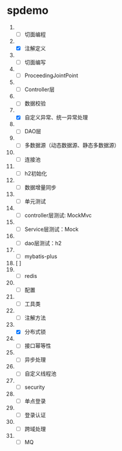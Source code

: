 # spdemo
1. -[ ] 切面编程
  1. -[x] 注解定义
  2. -[ ] 切面编写
  3. -[ ] ProceedingJointPoint
2. -[ ] Controller层
  1. -[ ] 数据校验
  2. -[x] 自定义异常、统一异常处理
3. -[ ] DAO层
  1. -[ ] 多数据源（动态数据源、静态多数据源）
2.
    -[ ] 连接池
3.
    -[ ] h2初始化
4.
    -[ ] 数据增量同步
4.
    -[ ] 单元测试
1.
    -[ ] controller层测试: MockMvc
2.
    -[ ] Service层测试：Mock
3.
    -[ ] dao层测试：h2
5.
    -[ ] mybatis-plus
1. [ ] 
6.
    -[ ] redis
1.
    -[ ] 配置
2.
    -[ ] 工具类
3.
    -[ ] 注解方法
4.
   -[x] 分布式锁
5.
    -[ ] 接口幂等性
7.
    -[ ] 异步处理
1.
    -[ ] 自定义线程池
8.
    -[ ] security
1.
    -[ ] 单点登录
2.
    -[ ] 登录认证
3.
    -[ ] 跨域处理
9.
    -[ ] MQ
